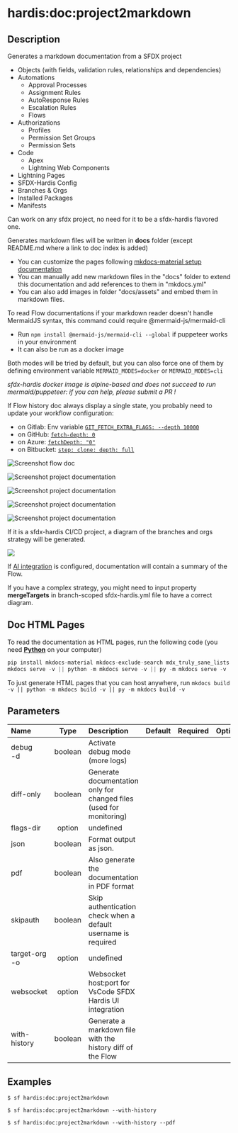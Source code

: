 <!-- This file has been generated with command 'sf hardis:doc:plugin:generate'. Please do not update it manually or it may be overwritten -->
# hardis:doc:project2markdown

## Description

Generates a markdown documentation from a SFDX project

- Objects (with fields, validation rules, relationships and dependencies)
- Automations
  - Approval Processes
  - Assignment Rules
  - AutoResponse Rules
  - Escalation Rules
  - Flows
- Authorizations
  - Profiles
  - Permission Set Groups
  - Permission Sets
- Code
  - Apex
  - Lightning Web Components
- Lightning Pages
- SFDX-Hardis Config
- Branches & Orgs
- Installed Packages
- Manifests

Can work on any sfdx project, no need for it to be a sfdx-hardis flavored one.

Generates markdown files will be written in **docs** folder (except README.md where a link to doc index is added)

- You can customize the pages following [mkdocs-material setup documentation](https://squidfunk.github.io/mkdocs-material/setup/)
- You can manually add new markdown files in the "docs" folder to extend this documentation and add references to them in "mkdocs.yml"
- You can also add images in folder "docs/assets" and embed them in markdown files.

To read Flow documentations if your markdown reader doesn't handle MermaidJS syntax, this command could require @mermaid-js/mermaid-cli

- Run `npm install @mermaid-js/mermaid-cli --global` if puppeteer works in your environment
- It can also be run as a docker image

Both modes will be tried by default, but you can also force one of them by defining environment variable `MERMAID_MODES=docker` or `MERMAID_MODES=cli`

_sfdx-hardis docker image is alpine-based and does not succeed to run mermaid/puppeteer: if you can help, please submit a PR !_

If Flow history doc always display a single state, you probably need to update your workflow configuration:

- on Gitlab: Env variable [`GIT_FETCH_EXTRA_FLAGS: --depth 10000`](https://github.com/hardisgroupcom/sfdx-hardis/blob/main/defaults/monitoring/.gitlab-ci.yml#L11)
- on GitHub: [`fetch-depth: 0`](https://github.com/hardisgroupcom/sfdx-hardis/blob/main/defaults/monitoring/.github/workflows/org-monitoring.yml#L58)
- on Azure: [`fetchDepth: "0"`](https://github.com/hardisgroupcom/sfdx-hardis/blob/main/defaults/monitoring/azure-pipelines.yml#L39)
- on Bitbucket: [`step: clone: depth: full`](https://github.com/hardisgroupcom/sfdx-hardis/blob/main/defaults/monitoring/bitbucket-pipelines.yml#L18)

![Screenshot flow doc](https://github.com/hardisgroupcom/sfdx-hardis/raw/main/docs/assets/images/screenshot-flow-doc.jpg)

![Screenshot project documentation](https://github.com/hardisgroupcom/sfdx-hardis/raw/main/docs/assets/images/screenshot-project-doc.jpg)

![Screenshot project documentation](https://github.com/hardisgroupcom/sfdx-hardis/raw/main/docs/assets/images/screenshot-project-doc-2.jpg)

![Screenshot project documentation](https://github.com/hardisgroupcom/sfdx-hardis/raw/main/docs/assets/images/screenshot-object-diagram.jpg)

![Screenshot project documentation](https://github.com/hardisgroupcom/sfdx-hardis/raw/main/docs/assets/images/screenshot-project-doc-profile.gif)

If it is a sfdx-hardis CI/CD project, a diagram of the branches and orgs strategy will be generated.

![](https://github.com/hardisgroupcom/sfdx-hardis/raw/main/docs/assets/images/screenshot-doc-branches-strategy.jpg)

If [AI integration](https://sfdx-hardis.cloudity.com/salesforce-ai-setup/) is configured, documentation will contain a summary of the Flow.

If you have a complex strategy, you might need to input property **mergeTargets** in branch-scoped sfdx-hardis.yml file to have a correct diagram.

## Doc HTML Pages

To read the documentation as HTML pages, run the following code (you need [**Python**](https://www.python.org/downloads/) on your computer)

```python
pip install mkdocs-material mkdocs-exclude-search mdx_truly_sane_lists || python -m pip install mkdocs-material mkdocs-exclude-search mdx_truly_sane_lists || py -m pip install mkdocs-material mkdocs-exclude-search mdx_truly_sane_lists
mkdocs serve -v || python -m mkdocs serve -v || py -m mkdocs serve -v
```

To just generate HTML pages that you can host anywhere, run `mkdocs build -v || python -m mkdocs build -v || py -m mkdocs build -v`



## Parameters

|Name|Type|Description|Default|Required|Options|
|:---|:--:|:----------|:-----:|:------:|:-----:|
|debug<br/>-d|boolean|Activate debug mode (more logs)||||
|diff-only|boolean|Generate documentation only for changed files (used for monitoring)||||
|flags-dir|option|undefined||||
|json|boolean|Format output as json.||||
|pdf|boolean|Also generate the documentation in PDF format||||
|skipauth|boolean|Skip authentication check when a default username is required||||
|target-org<br/>-o|option|undefined||||
|websocket|option|Websocket host:port for VsCode SFDX Hardis UI integration||||
|with-history|boolean|Generate a markdown file with the history diff of the Flow||||

## Examples

```shell
$ sf hardis:doc:project2markdown
```

```shell
$ sf hardis:doc:project2markdown --with-history
```

```shell
$ sf hardis:doc:project2markdown --with-history --pdf
```


